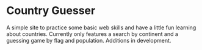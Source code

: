 # Country Guesser

A simple site to practice some basic web skills and have a little fun learning about countries. Currently only features a search by continent and a guessing game by flag and population. Additions in development.
